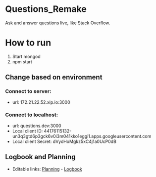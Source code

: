 # Questions_Remake
Ask and answer questions live, like Stack Overflow.

# How to run
1. Start mongod
2. npm start

## Change based on environment 

### Connect to server: 
- url: 172.21.22.52.xip.io:3000

### Connect to localhost:
- url: questions.dev:3000
- Local client ID: 44176115132-un3q3gtd6p3gck6v0i3m041kko1eggi1.apps.googleusercontent.com
- Local client Secret: dVydHoMgkz5xC4j1a0UcP0dB

## Logbook and Planning
- Editable links: 
[Planning](https://docs.google.com/spreadsheets/d/1uGOzUQsVnnHyWszXqmRLlKSYegMOegUdu28vA598-e0/edit#gid=0) - 
[Logbook](https://docs.google.com/document/d/1nlz7kae_KaoP3mh-Qdn8FsOXiRVNB7x3XZimT1teLKE/edit)
